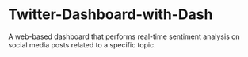 # Twitter-Dashboard-with-Dash
 A web-based dashboard that performs real-time sentiment analysis on social media posts related to a specific topic. 
